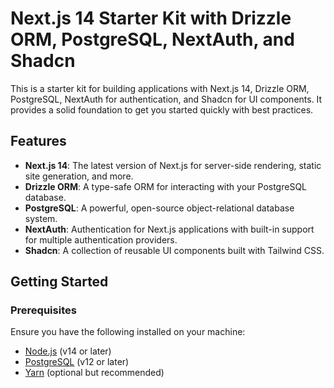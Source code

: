 # Next.js 14 Starter Kit with Drizzle ORM, PostgreSQL, NextAuth, and Shadcn

This is a starter kit for building applications with Next.js 14, Drizzle ORM, PostgreSQL, NextAuth for authentication, and Shadcn for UI components. It provides a solid foundation to get you started quickly with best practices.

## Features

- **Next.js 14**: The latest version of Next.js for server-side rendering, static site generation, and more.
- **Drizzle ORM**: A type-safe ORM for interacting with your PostgreSQL database.
- **PostgreSQL**: A powerful, open-source object-relational database system.
- **NextAuth**: Authentication for Next.js applications with built-in support for multiple authentication providers.
- **Shadcn**: A collection of reusable UI components built with Tailwind CSS.

## Getting Started

### Prerequisites

Ensure you have the following installed on your machine:

- [Node.js](https://nodejs.org/) (v14 or later)
- [PostgreSQL](https://www.postgresql.org/) (v12 or later)
- [Yarn](https://classic.yarnpkg.com/en/docs/install/) (optional but recommended)
